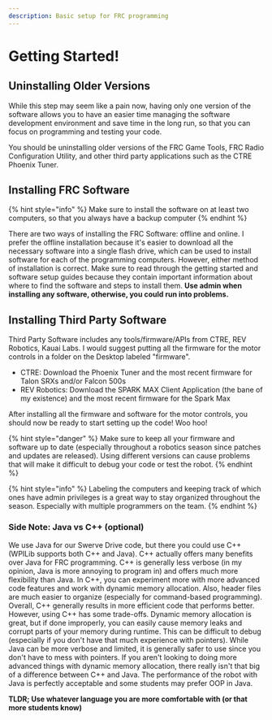 ```yaml
---
description: Basic setup for FRC programming
---
```


# Getting Started!

## Uninstalling Older Versions

While this step may seem like a pain now, having only one version of the software allows you to have an easier time managing the software development environment and save time in the long run, so that you can focus on programming and testing your code. 

You should be uninstalling older versions of the FRC Game Tools, FRC Radio Configuration Utility, and other third party applications such as the CTRE Phoenix Tuner. 

## Installing FRC Software

{% hint style="info" %}
Make sure to install the software on at least two computers, so that you always have a backup computer
{% endhint %}

There are two ways of installing the FRC Software: offline and online. I prefer the offline installation because it's easier to download all the necessary software into a single flash drive, which can be used to install software for each of the programming computers. However, either method of installation is correct. Make sure to read through the getting started and software setup guides because they contain important information about where to find the software and steps to install them. **Use admin when installing any software, otherwise, you could run into problems.**

## Installing Third Party Software

Third Party Software includes any tools/firmware/APIs from CTRE, REV Robotics, Kauai Labs. I would suggest putting all the firmware for the motor controls in a folder on the Desktop labeled "firmware".

* CTRE: Download the Phoenix Tuner and the most recent firmware for Talon SRXs and/or Falcon 500s
* REV Robotics: Download the SPARK MAX Client Application \(the bane of my existence\) and the most recent firmware for the Spark Max 

After installing all the firmware and software for the motor controls, you should now be ready to start setting up the code! Woo hoo! 

{% hint style="danger" %}
Make sure to keep all your firmware and software up to date \(especially throughout a robotics season since patches and updates are released\). Using different versions can cause problems that will make it difficult to debug your code or test the robot. 
{% endhint %}

{% hint style="info" %}
Labeling the computers and keeping track of which ones have admin privileges is a great way to stay organized throughout the season. Especially with multiple programmers on the team.
{% endhint %}

### Side Note: Java vs C++ \(optional\)

We use Java for our Swerve Drive code, but there you could use C++ \(WPILib supports both C++ and Java\). C++ actually offers many benefits over Java for FRC programming. C++ is generally less verbose \(in my opinion, Java is more annoying to program in\) and offers much more flexibility than Java. In C++, you can experiment more with more advanced code features and work with dynamic memory allocation. Also, header files are much easier to organize \(especially for command-based programming\). Overall, C++ generally results in more efficient code that performs better. However, using C++ has some trade-offs. Dynamic memory allocation is great, but if done improperly, you can easily cause memory leaks and corrupt parts of your memory during runtime. This can be difficult to debug \(especially if you don't have that much experience with pointers\). While Java can be more verbose and limited, it is generally safer to use since you don't have to mess with pointers. If you aren't looking to doing more advanced things with dynamic memory allocation, there really isn't that big of a difference between C++ and Java. The performance of the robot with Java is perfectly acceptable and some students may prefer OOP in Java.

**TLDR; Use whatever language you are more comfortable with \(or that more students know\)**

